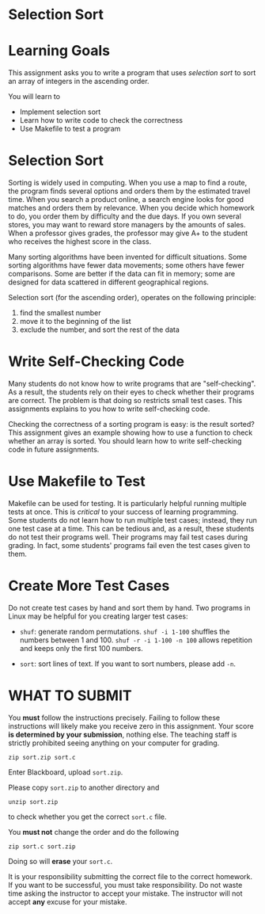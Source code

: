 # Selection Sort

Learning Goals 
==============

This assignment asks you to write a program that uses *selection sort*
to sort an array of integers in the ascending order.

You will learn to
* Implement selection sort
* Learn how to write code to check the correctness
* Use Makefile to test a program

Selection Sort
==============

Sorting is widely used in computing. When you use a map to find a
route, the program finds several options and orders them by the
estimated travel time.  When you search a product online, a search
engine looks for good matches and orders them by relevance.  When you
decide which homework to do, you order them by difficulty and the due
days.  If you own several stores, you may want to reward store
managers by the amounts of sales.  When a professor gives grades, the
professor may give A+ to the student who receives the highest score in
the class.

Many sorting algorithms have been invented for difficult situations.
Some sorting algorithms have fewer data movements; some others have
fewer comparisons.  Some are better if the data can fit in memory;
some are designed for data scattered in different geographical
regions.

Selection sort (for the ascending order), operates on the following
principle:

1. find the smallest number
2. move it to the beginning of the list
3. exclude the number, and sort the rest of the data

Write Self-Checking Code
========================

Many students do not know how to write programs that are
"self-checking".  As a result, the students rely on their eyes to
check whether their programs are correct.  The problem is that doing
so restricts small test cases.  This assignments explains to you how
to write self-checking code.

Checking the correctness of a sorting program is easy: is the result
sorted?  This assignment gives an example showing how to use a
function to check whether an array is sorted. You should learn how to
write self-checking code in future assignments.

Use Makefile to Test
====================

Makefile can be used for testing.  It is particularly helpful running
multiple tests at once.  This is *critical* to your success of
learning programming.  Some students do not learn how to run multiple
test cases; instead, they run one test case at a time. This can be
tedious and, as a result, these students do not test their programs
well.  Their programs may fail test cases during grading.  In fact,
some students' programs fail even the test cases given to them.

Create More Test Cases
======================

Do not create test cases by hand and sort them by hand.  Two programs
in Linux may be helpful for you creating larger test cases:

* `shuf`: generate random permutations. `shuf -i 1-100` shuffles the numbers between 1 and 100. `shuf -r -i 1-100 -n 100` allows repetition and keeps only the first 100 numbers.

* `sort`: sort lines of text. If you want to sort numbers, please add `-n`.  


WHAT TO SUBMIT
==============

You **must** follow the instructions precisely. Failing to follow
these instructions will likely make you receive zero in this
assignment.  Your score **is determined by your submission**, nothing
else.  The teaching staff is strictly prohibited seeing anything on
your computer for grading.

```
zip sort.zip sort.c
```

Enter Blackboard, upload `sort.zip`.

Please copy `sort.zip` to another directory and

```
unzip sort.zip
```

to check whether you get the correct `sort.c` file.

You **must not** change the order and do the following

```
zip sort.c sort.zip 
```
Doing so will **erase** your `sort.c`.

It is your responsibility submitting the correct file to the correct
homework.  If you want to be successful, you must take responsibility.
Do not waste time asking the instructor to accept your mistake.  The
instructor will not accept **any** excuse for your mistake.





